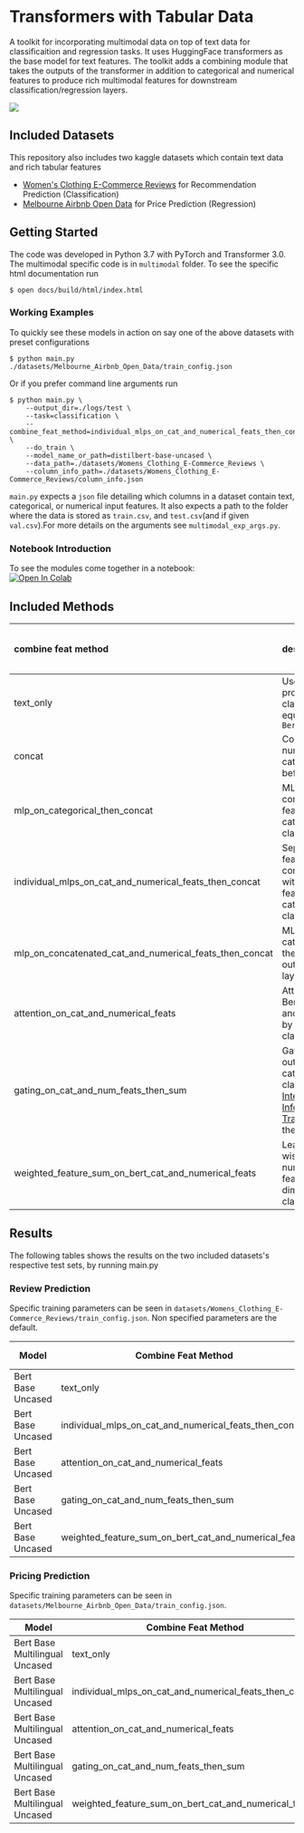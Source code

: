 # Transformers with Tabular Data
A toolkit for incorporating multimodal data on top of text data for classificaition
and regression tasks. It uses HuggingFace transformers as the base model for text features.
The toolkit adds a combining module that takes the outputs of the transformer in addition to categorical and numerical features
to produce rich multimodal features for downstream classification/regression layers.

![](https://drive.google.com/uc?export=view&id=1aMNrv5kHDcaq8gS1EFtA6Ri4Tg_aff4E)

## Included Datasets
This repository also includes two kaggle datasets which contain text data and 
rich tabular features
* [Women's Clothing E-Commerce Reviews](https://www.kaggle.com/nicapotato/womens-ecommerce-clothing-reviews) for Recommendation Prediction (Classification)
* [Melbourne Airbnb Open Data](https://www.kaggle.com/tylerx/melbourne-airbnb-open-data) for Price Prediction (Regression)

## Getting Started
The code was developed in Python 3.7 with PyTorch and Transformer 3.0.
The multimodal specific code is in `multimodal` folder. 
To see the specific html documentation run 
```
$ open docs/build/html/index.html
```
### Working Examples
To quickly see these models in action on say one of the above datasets with preset configurations 
```
$ python main.py ./datasets/Melbourne_Airbnb_Open_Data/train_config.json
```

Or if you prefer command line arguments run 
```
$ python main.py \
    --output_dir=./logs/test \
    --task=classification \
    --combine_feat_method=individual_mlps_on_cat_and_numerical_feats_then_concat \
    --do_train \
    --model_name_or_path=distilbert-base-uncased \
    --data_path=./datasets/Womens_Clothing_E-Commerce_Reviews \
    --column_info_path=./datasets/Womens_Clothing_E-Commerce_Reviews/column_info.json
```
`main.py` expects a `json` file detailing which columns in a dataset contain text, 
categorical, or numerical input features. It also expects a path to the folder where
the data is stored as `train.csv`, and `test.csv`(and if given `val.csv`).For more details on the arguments see 
`multimodal_exp_args.py`.
### Notebook Introduction
To see the modules come together in a notebook: \
[![Open In Colab](https://colab.research.google.com/assets/colab-badge.svg)](https://colab.research.google.com/github/georgianpartners/Multimodal-Toolkit/blob/master/notebooks/text_w_tabular_classification.ipynb)

## Included Methods
| combine feat method |description | requires both cat and num features | 
|:--------------|:-------------------|:-------|
| text_only | Uses just the text columns as processed by Bert before final classifier layer(s). Essentially equivalent to HuggingFace's `BertForSequenceClassification` |  False | 
| concat | Concatenate Bert output, numerical feats, and categorical feats all at once before final classifier layer(s) | False |
| mlp_on_categorical_then_concat | MLP on categorical feats then concat bert output, numerical feats, and processed categorical feats before final classifier layer(s) | False (Requires cat feats)
| individual_mlps_on_cat_and_numerical_feats_then_concat | Separate MLPs on categorical feats and numerical feats then concatenation of Bert output, with processed numerical feats, and processed categorical feats before final classifier layer(s). | False
| mlp_on_concatenated_cat_and_numerical_feats_then_concat | MLP on concatenated categorical and numerical feat then concatenated with Bert output before final classifier layer(s) | True
| attention_on_cat_and_numerical_feats | Attention based summation of Bert outputs, numerical feats, and categorical feats queried by bert outputs before final classifier layer(s). | False
| gating_on_cat_and_num_feats_then_sum | Gated summation of bert outputs, numerical feats, and categorical feats before final classifier layer(s). Inspired by [Integrating Multimodal Information in Large Pretrained Transformers](https://www.aclweb.org/anthology/2020.acl-main.214.pdf) which performs the mechanism for each token. | False
| weighted_feature_sum_on_bert_cat_and_numerical_feats | Learnable weighted feature-wise sum of Bert outputs, numerical feats and categorical feats for each feature dimension before final classifier layer(s) | False

## Results
The following tables shows the results on the two included datasets's respective test sets, by running main.py 

### Review Prediction
Specific training parameters can be seen in `datasets/Womens_Clothing_E-Commerce_Reviews/train_config.json`.
Non specified parameters are the default. 

Model | Combine Feat Method |F1 | ROC AUC | PR AUC
--------|-------------|---------|------- | -------
Bert Base Uncased | text_only | 0.959 | 0.969 | 0.993
Bert Base Uncased | individual_mlps_on_cat_and_numerical_feats_then_concat | 0.958 | 0.968 | 0.993
Bert Base Uncased | attention_on_cat_and_numerical_feats | 0.959 | 0.970 | 0.993
Bert Base Uncased | gating_on_cat_and_num_feats_then_sum | 0.961 | 0.976 | 0.995
Bert Base Uncased | weighted_feature_sum_on_bert_cat_and_numerical_feats | 0.963 | 0.976 | 0.994


### Pricing Prediction
Specific training parameters can be seen in `datasets/Melbourne_Airbnb_Open_Data/train_config.json`.

Model | Combine Feat Method | MAE | RMSE | 
--------|-------------|---------|------- | 
Bert Base Multilingual Uncased | text_only | 78.77 | 175.93 |
Bert Base Multilingual Uncased | individual_mlps_on_cat_and_numerical_feats_then_concat | 58.58 | 158.69 
Bert Base Multilingual Uncased | attention_on_cat_and_numerical_feats | 61.10 |160.51
Bert Base Multilingual Uncased | gating_on_cat_and_num_feats_then_sum | 57.56 | 159.22 
Bert Base Multilingual Uncased | weighted_feature_sum_on_bert_cat_and_numerical_feats | 60.11 | 159.12 
